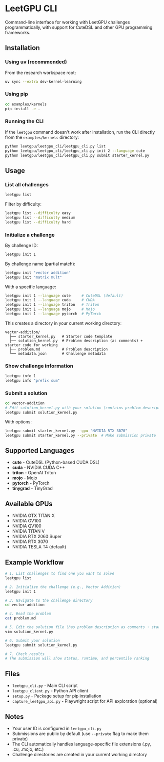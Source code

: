 # LeetGPU CLI

Command-line interface for working with LeetGPU challenges programmatically, with support for CuteDSL and other GPU programming frameworks.

## Installation

### Using uv (recommended)

From the research workspace root:

```bash
uv sync --extra dev-kernel-learning
```

### Using pip

```bash
cd examples/kernels
pip install -e .
```

### Running the CLI

If the `leetgpu` command doesn't work after installation, run the CLI directly from the `examples/kernels` directory:

```bash
python leetgpu/leetgpu_cli/leetgpu_cli.py list
python leetgpu/leetgpu_cli/leetgpu_cli.py init 2 --language cute
python leetgpu/leetgpu_cli/leetgpu_cli.py submit starter_kernel.py
```

## Usage

### List all challenges

```bash
leetgpu list
```

Filter by difficulty:
```bash
leetgpu list --difficulty easy
leetgpu list --difficulty medium
leetgpu list --difficulty hard
```

### Initialize a challenge

By challenge ID:
```bash
leetgpu init 1
```

By challenge name (partial match):
```bash
leetgpu init "vector addition"
leetgpu init "matrix mult"
```

With a specific language:
```bash
leetgpu init 1 --language cute     # CuteDSL (default)
leetgpu init 1 --language cuda     # CUDA
leetgpu init 1 --language triton   # Triton
leetgpu init 1 --language mojo     # Mojo
leetgpu init 1 --language pytorch  # PyTorch
```

This creates a directory in your current working directory:
```
vector-addition/
  ├── starter_kernel.py   # Starter code template
  ├── solution_kernel.py  # Problem description (as comments) + starter code for working
  ├── problem.md          # Problem description
  └── metadata.json       # Challenge metadata
```

### Show challenge information

```bash
leetgpu info 1
leetgpu info "prefix sum"
```

### Submit a solution

```bash
cd vector-addition
# Edit solution_kernel.py with your solution (contains problem description as comments)
leetgpu submit solution_kernel.py
```

With options:
```bash
leetgpu submit starter_kernel.py --gpu "NVIDIA RTX 3070"
leetgpu submit starter_kernel.py --private  # Make submission private
```

## Supported Languages

- **cute** - CuteDSL (Python-based CUDA DSL)
- **cuda** - NVIDIA CUDA C++
- **triton** - OpenAI Triton
- **mojo** - Mojo
- **pytorch** - PyTorch
- **tinygrad** - TinyGrad

## Available GPUs

- NVIDIA GTX TITAN X
- NVIDIA GV100
- NVIDIA QV100
- NVIDIA TITAN V
- NVIDIA RTX 2060 Super
- NVIDIA RTX 3070
- NVIDIA TESLA T4 (default)

## Example Workflow

```bash
# 1. List challenges to find one you want to solve
leetgpu list

# 2. Initialize the challenge (e.g., Vector Addition)
leetgpu init 1

# 3. Navigate to the challenge directory
cd vector-addition

# 4. Read the problem
cat problem.md

# 5. Edit the solution file (has problem description as comments + starter code)
vim solution_kernel.py

# 6. Submit your solution
leetgpu submit solution_kernel.py

# 7. Check results
# The submission will show status, runtime, and percentile ranking
```

## Files

- `leetgpu_cli.py` - Main CLI script
- `leetgpu_client.py` - Python API client
- `setup.py` - Package setup for pip installation
- `capture_leetgpu_api.py` - Playwright script for API exploration (optional)

## Notes

- Your user ID is configured in `leetgpu_cli.py`
- Submissions are public by default (use `--private` flag to make them private)
- The CLI automatically handles language-specific file extensions (.py, .cu, .mojo, etc.)
- Challenge directories are created in your current working directory
